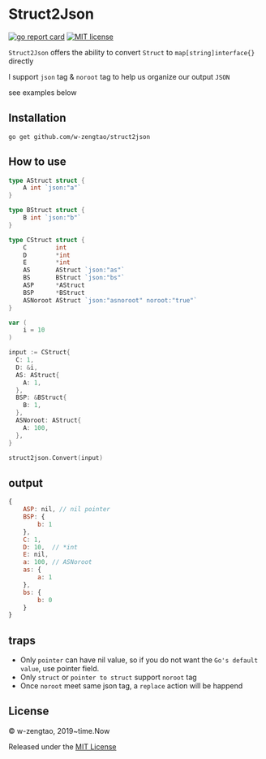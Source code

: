 # Struct2Json

[![go report card](https://goreportcard.com/badge/github.com/w-zengtao/struct2json "go report card")](https://goreportcard.com/report/github.com/w-zengtao/struct2json)
[![MIT license](http://img.shields.io/badge/license-MIT-brightgreen.svg)](http://opensource.org/licenses/MIT)

`Struct2Json` offers the ability to convert `Struct` to `map[string]interface{}` directly

I support `json` tag & `noroot` tag to help us organize our output `JSON`

see examples below

## Installation

```shell
go get github.com/w-zengtao/struct2json
```

## How to use

```go
type AStruct struct {
	A int `json:"a"`
}

type BStruct struct {
	B int `json:"b"`
}

type CStruct struct {
	C        int
	D        *int
	E        *int
	AS       AStruct `json:"as"`
	BS       BStruct `json:"bs"`
	ASP      *AStruct
	BSP      *BStruct
	ASNoroot AStruct `json:"asnoroot" noroot:"true"`
}

var (
	i = 10
)

input := CStruct{
  C: 1,
  D: &i,
  AS: AStruct{
    A: 1,
  },
  BSP: &BStruct{
    B: 1,
  },
  ASNoroot: AStruct{
    A: 100,
  },
}

struct2json.Convert(input)
```

## output

```javascript
{
	ASP: nil, // nil pointer
	BSP: {
		b: 1
	},
	C: 1,
	D: 10,  // *int
	E: nil,
	a: 100, // ASNoroot
	as: {
		a: 1
	},
	bs: {
		b: 0
	}
}
```

## traps

* Only `pointer` can have nil value, so if you do not want the `Go's default value`, use pointer field.
* Only `struct` or `pointer to struct` support `noroot` tag
* Once `noroot` meet same json tag, a `replace` action will be happend

## License

© w-zengtao, 2019~time.Now

Released under the [MIT License](https://github.com/w-zengtao/struct2json/blob/master/License)

